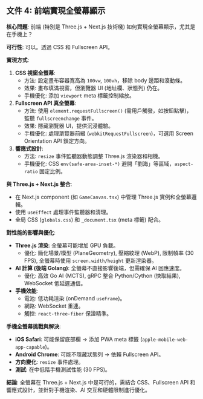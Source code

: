 ## 文件 4: 前端實現全螢幕顯示

**核心問題**: 前端 (特別是 Three.js + Next.js 技術棧) 如何實現全螢幕顯示，尤其是在手機上？

**可行性**: 可以。透過 CSS 和 Fullscreen API。

**實現方式**: 
1.  **CSS 視窗全螢幕**: 
    *   方法: 設定畫布容器寬高為 `100vw`, `100vh`，移除 body 邊距和滾動條。
    *   效果: 畫布填滿視窗，但瀏覽器 UI (地址欄、狀態列) 仍在。
    *   手機優化: 添加 `viewport` meta 標籤控制縮放。
2.  **Fullscreen API 真全螢幕**: 
    *   方法: 使用 `element.requestFullscreen()` (需用戶觸發，如按鈕點擊)，監聽 `fullscreenchange` 事件。
    *   效果: 隱藏瀏覽器 UI，提供沉浸體驗。
    *   手機優化: 處理瀏覽器前綴 (`webkitRequestFullscreen`)，可選用 Screen Orientation API 鎖定方向。
3.  **響應式設計**: 
    *   方法: `resize` 事件監聽器動態調整 Three.js 渲染器和相機。
    *   手機優化: CSS `env(safe-area-inset-*)` 避開「劉海」等區域，`aspect-ratio` 固定比例。

**與 Three.js + Next.js 整合**: 
*   在 Next.js component (如 `GameCanvas.tsx`) 中管理 Three.js 實例和全螢幕邏輯。
*   使用 `useEffect` 處理事件監聽器和清理。
*   全局 CSS (`globals.css`) 和 `_document.tsx` (meta 標籤) 配合。

**對性能的影響與優化**: 
*   **Three.js 渲染**: 全螢幕可能增加 GPU 負載。
    *   優化: 簡化場景/模型 (PlaneGeometry), 壓縮紋理 (WebP), 限制幀率 (30 FPS), 全螢幕時使用 `screen.width/height` 更新渲染器。
*   **AI 計算 (後端 Golang)**: 全螢幕不直接影響後端，但需確保 AI 回應速度。
    *   優化: 高效 Go AI (MCTS), gRPC 整合 Python/Cython (快取結果), WebSocket 低延遲通信。
*   **手機效能**: 
    *   電池: 低功耗渲染 (onDemand `useFrame`)。
    *   網路: WebSocket 重連。
    *   觸控: `react-three-fiber` 保證精準。

**手機全螢幕挑戰與解決**: 
*   **iOS Safari**: 可能保留底部欄 -> 添加 PWA meta 標籤 (`apple-mobile-web-app-capable`)。
*   **Android Chrome**: 可能不隱藏狀態列 -> 依賴 Fullscreen API。
*   **方向變化**: `resize` 事件處理。
*   **測試**: 在中低階手機測試性能 (30 FPS)。

**結論**: 全螢幕在 Three.js + Next.js 中是可行的，需結合 CSS、Fullscreen API 和響應式設計，並針對手機渲染、AI 交互和硬體限制進行優化。 